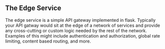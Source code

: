 ## The Edge Service

The edge service is a simple API gateway implemented in
flask. Typically your API gatway would sit at the edge of a network of
services and provide any cross-cutting or custom logic needed by the
rest of the network. Examples of this might include authentication and
authorization, global rate limiting, content based routing, and more.
